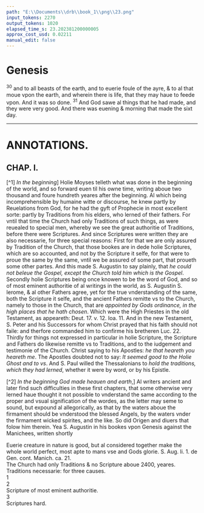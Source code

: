 ```yaml
---
path: "E:\\Documents\\drb\\book_1\\png\\23.png"
input_tokens: 2270
output_tokens: 1020
elapsed_time_s: 23.202381200000005
approx_cost_usd: 0.02211
manual_edit: false
---
```

# Genesis

<sup>30</sup> and to all beasts of the earth, and to euerie foule of the ayre, & to al that moue vpon the earth, and wherein there is life, that they may haue to feede vpon. And it was so done. <sup>31</sup> And God sawe al things that he had made, and they were very good. And there was euening & morning that made the sixt day.

<hr>

# ANNOTATIONS.

## CHAP. I.

[^1] *In the beginning*] Holie Moyses telleth what was done in the beginning of the world, and so forward euen til his owne time, writing aboue two thousand and foure hundreth yeares after the beginning. Al which being incomprehensible by humaine witte or discourse, he knew partly by Reuelations from God, for he had the gyft of Prophecie in most excellent sorte: partly by Traditions from his elders, who lerned of their fathers. For vntil that time the Church had only Traditions of such things, as were reuealed to special men, whereby we see the great authoritie of Traditions, before there were Scriptures. And since Scriptures were written they are also necessarie, for three special reasons: First for that we are only assured by Tradition of the Church, that those bookes are in dede holie Scriptures, which are so accounted, and not by the Scripture it selfe, for that were to proue the same by the same, vntil we be assured of some part, that proueth some other partes. And this made S. Augustin to say plainly, that *he could not beleue the Gospel, except the Church told him which is the Gospel*. Secondly holie Scriptures being once knowen to be the word of God, and so of most eminent authoritie of al writings in the world, as S. Augustin S. Ierome, & al other Fathers agree, yet for the true vnderstanding of the same, both the Scripture it selfe, and the ancient Fathers remitte vs to the Church, namely to those in the Church, that are *appointed by Gods ordinance, in the high places that he hath chosen*. Which were the High Priestes in the old Testament, as appeareth: Deut. 17. v. 12. Ioa. 11. And in the new Testament, S. Peter and his Successors for whom Christ prayed that his faith should not faile: and therfore commanded him to confirme his bretheren Luc. 22. Thirdly for things not expressed in particular in holie Scripture, the Scripture and Fathers do likewise remitte vs to Traditions, and to the iudgement and testimonie of the Church. Christ saying to his Apostles: *he that heareth you heareth me*. The Apostles doubted not to say: *It seemed good to the Holie Ghost and to vs*. And S. Paul willed the Thessalonians to *hold the traditions, which they had lerned*, whether it were by word, or by his Epistle.

[^2] *In the beginning God made heauen and earth*,] Al writers ancient and later find such difficulties in these first chapters, that some otherwise very lerned haue thought it not possible to vnderstand the same according to the proper and vsual signification of the wordes, as the letter may seme to sound, but expound al allegorically, as that by the waters aboue the firmament should be vnderstood the blessed Angels, by the waters vnder the firmament wicked spirites, and the like. So did Origen and diuers that folow him therein. Yea S. Augustin in his bookes vpon Genesis against the Manichees, written shortly

<aside>Euerie creature in nature is good, but al considered together make the whole world perfect, most apte to mans vse and Gods glorie. S. Aug. li. 1. de Gen. cont. Manich. ca. 21.</aside>

<aside>The Church had only Traditions & no Scripture aboue 2400, yeares.</aside>

<aside>Traditions necessarie: for three causes.</aside>

<aside>1</aside>

<aside>2</aside>

<aside>Scripture of most eminent authoritie.</aside>

<aside>3</aside>

<aside>Scriptures hard.</aside>